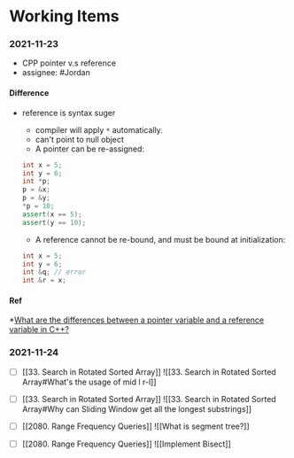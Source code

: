 # Working Items

### 2021-11-23 
* CPP pointer v.s reference
* assignee: #Jordan 

#### Difference 
* reference is syntax suger
	* compiler will apply `*` automatically.
	* can't point to null object
	* A pointer can be re-assigned:
	```cpp
	int x = 5;
	int y = 6;
	int *p;
	p = &x;
	p = &y;
	*p = 10;
	assert(x == 5);
	assert(y == 10);
	```
	* A reference cannot be re-bound, and must be bound at initialization:

	```cpp
	int x = 5;
	int y = 6;
	int &q; // error
	int &r = x;
	```
#### Ref
*[What are the differences between a pointer variable and a reference variable in C++?](https://stackoverflow.com/questions/57483/what-are-the-differences-between-a-pointer-variable-and-a-reference-variable-in)

### 2021-11-24

- [ ] [[33. Search in Rotated Sorted Array]] ![[33. Search in Rotated Sorted Array#What's the usage of mid l r-l]]
- [ ] [[33. Search in Rotated Sorted Array]] ![[33. Search in Rotated Sorted Array#Why can Sliding Window get all the longest substrings]]

- [ ] [[2080. Range Frequency Queries]] ![[What is segment tree?]]
- [ ] [[2080. Range Frequency Queries]] ![[Implement Bisect]]